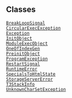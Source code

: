 ## Classes

<a href="../object/BreakLoopSignal.html#BreakLoopSignal"
target="main"><code>BreakLoopSignal</code></a>  
<a href="../object/CircularExecException.html#CircularExecException"
target="main"><code>CircularExecException</code></a>  
<a href="../object/Exception.html#Exception"
target="main"><code>Exception</code></a>  
<a href="../object/InitObject.html#InitObject"
target="main"><code>InitObject</code></a>  
<a href="../object/ModuleExecObject.html#ModuleExecObject"
target="main"><code>ModuleExecObject</code></a>  
<a href="../object/OneOfIndexGen.html#OneOfIndexGen"
target="main"><code>OneOfIndexGen</code></a>  
<a href="../object/PreinitObject.html#PreinitObject"
target="main"><code>PreinitObject</code></a>  
<a href="../object/ProgramException.html#ProgramException"
target="main"><code>ProgramException</code></a>  
<a href="../object/RestartSignal.html#RestartSignal"
target="main"><code>RestartSignal</code></a>  
<a href="../object/RuntimeError.html#RuntimeError"
target="main"><code>RuntimeError</code></a>  
<a href="../object/SpecialsToHtmlState.html#SpecialsToHtmlState"
target="main"><code>SpecialsToHtmlState</code></a>  
<a href="../object/StorageServerError.html#StorageServerError"
target="main"><code>StorageServerError</code></a>  
<a href="../object/T3StackInfo.html#T3StackInfo"
target="main"><code>T3StackInfo</code></a>  
<a href="../object/UnknownCharSetException.html#UnknownCharSetException"
target="main"><code>UnknownCharSetException</code></a>  
